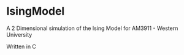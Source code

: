 # IsingModel

A 2 Dimensional simulation of the Ising Model for AM3911 - Western University

Written in C
